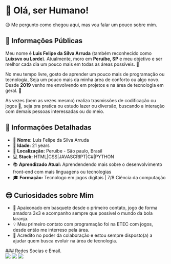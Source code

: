    # 👋 Olá, ser Humano!

😉 Me pergunto como chegou aqui, mas vou falar um pouco sobre mim.  

## 🌟 Informações Públicas

Meu nome é **Luis Felipe da Silva Arruda** (também reconhecido como **Luixsvx ou Lorde**). Atualmente, moro em **Peruíbe, SP** e meu objetivo e ser melhor cada dia um pouco mais em todas as áreas possíveis. 🚀

No meu tempo livre, gosto de aprender um pouco mais de programação ou tecnologia, Seja um pouco mais da minha área de conforto ou algo novo. Desde **2019** venho me envolvendo em projetos e na área de tecnologia em geral. 🤝

As vezes (bem as vezes mesmo) realizo trasmissões de codificação ou jogos 🎥, seja pra pratica ou estudo lazer ou diversão, buscando a interação com demais pessoas interessadas ou do meio.

## 📝 Informações Detalhadas

- 👤 **Nome:** Luis Felipe da Silva Arruda   
- 🎂 **Idade:** 21 years   
- 📍 **Localização:** Peruíbe - São paulo, Brasil   
- 💻 **Stack:** HTML|CSS|JAVASCRIPT|C#|PYTHON   
- 📚 **Aprendizado Atual:** Aprendendendo mais sobre o desenvolvimento front-end com mais linguagens ou tecnologias  
- 🎓 **Formação:** Tecnologo em jogos digitais | 7/8 Ciência da computação    

## 😎 Curiosidades sobre Mim

- 🏀 Apaixonado em basquete desde o primeiro contato, jogo de forma amadora 3x3 e acompanho sempre que possivel o mundo da bola laranja.
- 💡 Meu primeiro contato com programação foi na ETEC com jogos, desde então me interreso pela área.
- 🤗 Acredito no poder da colaboração e estou sempre disposto(a) a ajudar quem busca evoluir na área de tecnologia.   
<div>
### Redes Socias e Email.
<br>
  <a href="" target="_blank"><img src="https://img.shields.io/badge/-Instagram-%23E4405F?style=for-the-badge&logo=instagram&logoColor=white" target="_blank"></a>
  <a href = "luisfeliepe1000@gmail.com"><img src="https://img.shields.io/badge/-Gmail-%23333?style=for-the-badge&logo=gmail&logoColor=white" target="_blank"></a>
  <a href="" target="_blank"><img src="https://img.shields.io/badge/-LinkedIn-%230077B5?style=for-the-badge&logo=linkedin&logoColor=white" target="_blank"></a> 
</div>




